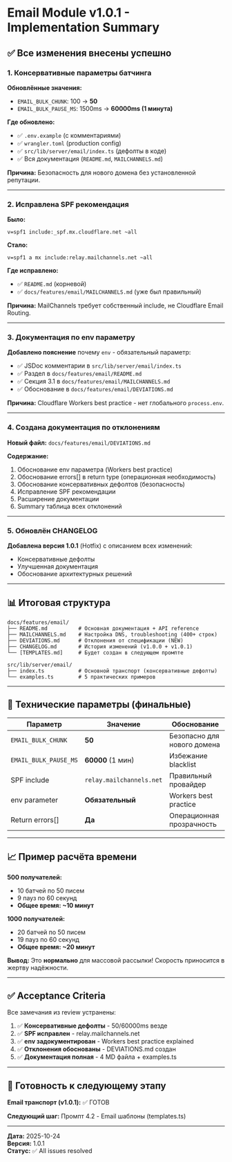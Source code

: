 # Email Module v1.0.1 - Implementation Summary

## ✅ Все изменения внесены успешно

### 1. Консервативные параметры батчинга

**Обновлённые значения:**

- `EMAIL_BULK_CHUNK`: 100 → **50**
- `EMAIL_BULK_PAUSE_MS`: 1500ms → **60000ms (1 минута)**

**Где обновлено:**

- ✅ `.env.example` (с комментариями)
- ✅ `wrangler.toml` (production config)
- ✅ `src/lib/server/email/index.ts` (дефолты в коде)
- ✅ Вся документация (`README.md`, `MAILCHANNELS.md`)

**Причина:** Безопасность для нового домена без установленной репутации.

---

### 2. Исправлена SPF рекомендация

**Было:**

```
v=spf1 include:_spf.mx.cloudflare.net ~all
```

**Стало:**

```
v=spf1 a mx include:relay.mailchannels.net ~all
```

**Где исправлено:**

- ✅ `README.md` (корневой)
- ✅ `docs/features/email/MAILCHANNELS.md` (уже был правильный)

**Причина:** MailChannels требует собственный include, не Cloudflare Email Routing.

---

### 3. Документация по env параметру

**Добавлено пояснение** почему `env` - обязательный параметр:

- ✅ JSDoc комментарии в `src/lib/server/email/index.ts`
- ✅ Раздел в `docs/features/email/README.md`
- ✅ Секция 3.1 в `docs/features/email/MAILCHANNELS.md`
- ✅ Обоснование в `docs/features/email/DEVIATIONS.md`

**Причина:** Cloudflare Workers best practice - нет глобального `process.env`.

---

### 4. Создана документация по отклонениям

**Новый файл:** `docs/features/email/DEVIATIONS.md`

**Содержание:**

1. Обоснование env параметра (Workers best practice)
2. Обоснование errors[] в return type (операционная необходимость)
3. Обоснование консервативных дефолтов (безопасность)
4. Исправление SPF рекомендации
5. Расширение документации
6. Summary таблица всех отклонений

---

### 5. Обновлён CHANGELOG

**Добавлена версия 1.0.1** (Hotfix) с описанием всех изменений:

- Консервативные дефолты
- Улучшенная документация
- Обоснование архитектурных решений

---

## 📊 Итоговая структура

```
docs/features/email/
├── README.md          # Основная документация + API reference
├── MAILCHANNELS.md    # Настройка DNS, troubleshooting (400+ строк)
├── DEVIATIONS.md      # Отклонения от спецификации (NEW)
├── CHANGELOG.md       # История изменений (v1.0.0 + v1.0.1)
└── [TEMPLATES.md]     # Будет создан в следующем промпте

src/lib/server/email/
├── index.ts           # Основной транспорт (консервативные дефолты)
└── examples.ts        # 5 практических примеров
```

---

## 🔧 Технические параметры (финальные)

| Параметр              | Значение                 | Обоснование                 |
| --------------------- | ------------------------ | --------------------------- |
| `EMAIL_BULK_CHUNK`    | **50**                   | Безопасно для нового домена |
| `EMAIL_BULK_PAUSE_MS` | **60000** (1 мин)        | Избежание blacklist         |
| SPF include           | `relay.mailchannels.net` | Правильный провайдер        |
| env parameter         | **Обязательный**         | Workers best practice       |
| Return errors[]       | **Да**                   | Операционная прозрачность   |

---

## 📈 Пример расчёта времени

**500 получателей:**

- 10 батчей по 50 писем
- 9 пауз по 60 секунд
- **Общее время: ~10 минут**

**1000 получателей:**

- 20 батчей по 50 писем
- 19 пауз по 60 секунд
- **Общее время: ~20 минут**

**Вывод:** Это **нормально** для массовой рассылки! Скорость приносится в жертву надёжности.

---

## ✅ Acceptance Criteria

Все замечания из review устранены:

1. ✅ **Консервативные дефолты** - 50/60000ms везде
2. ✅ **SPF исправлен** - relay.mailchannels.net
3. ✅ **env задокументирован** - Workers best practice explained
4. ✅ **Отклонения обоснованы** - DEVIATIONS.md создан
5. ✅ **Документация полная** - 4 MD файла + examples.ts

---

## 🚀 Готовность к следующему этапу

**Email транспорт (v1.0.1):** ✅ ГОТОВ

**Следующий шаг:** Промпт 4.2 - Email шаблоны (templates.ts)

---

**Дата:** 2025-10-24  
**Версия:** 1.0.1  
**Статус:** ✅ All issues resolved
